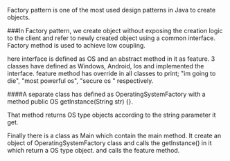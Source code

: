 Factory pattern is one of the most used design patterns in Java to create objects.

###In Factory pattern, we create object without exposing the creation logic to the client and refer to newly created object using a common interface.
Factory method is used to achieve low coupling.

here interface is defined as OS and an abstract method in it as feature.
3 classes have defined as Windows, Android, Ios and implemented the interface.
feature method has override in all classes to print; "im going to die", "most powerful os", "secure os " respectively.

####A separate class has defined as OperatingSystemFactory with a method public OS getInstance(String str) {}. 

That method returns OS type objects according to the string parameter it get.

Finally there is a class as Main which contain the main method.
It create an object of  OperatingSystemFactory class and calls the getInstance() in it which return a OS type object. and calls the feature method.